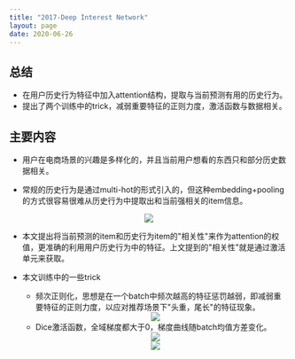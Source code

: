 ```yaml
---
title: "2017-Deep Interest Network"
layout: page
date: 2020-06-26
---
```


## 总结

- 在用户历史行为特征中加入attention结构，提取与当前预测有用的历史行为。
- 提出了两个训练中的trick，减弱重要特征的正则力度，激活函数与数据相关。


## 主要内容

- 用户在电商场景的兴趣是多样化的，并且当前用户想看的东西只和部分历史数据相关。

- 常规的历史行为是通过multi-hot的形式引入的，但这种embedding+pooling的方式很容易很难从历史行为中提取出和当前强相关的item信息。
<div style="text-align: center"><img src="/wiki/attach/images/DIN-01.png" style="max-width:500px"></div>

- 本文提出将当前预测的item和历史行为item的"相关性"来作为attention的权值，更准确的利用用户历史行为中的特征。上文提到的"相关性"就是通过激活单元来获取。

- 本文训练中的一些trick
    - 频次正则化，思想是在一个batch中频次越高的特征惩罚越弱，即减弱重要特征的正则力度，以应对推荐场景下"头重，尾长"的特征现象。
    <div style="text-align: center"><img src="/wiki/attach/images/DIN-02.png" style="max-width:500px"></div>
    
    - Dice激活函数，全域梯度都大于0，梯度曲线随batch均值方差变化。
    <div style="text-align: center"><img src="/wiki/attach/images/DIN-03.png" style="max-width:500px"></div>
    <div style="text-align: center"><img src="/wiki/attach/images/DIN-04.png" style="max-width:500px"></div>